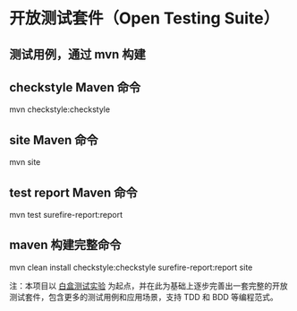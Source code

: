 # 开放测试套件（Open Testing Suite）

## 测试用例，通过 mvn 构建

## checkstyle Maven 命令
mvn checkstyle:checkstyle

## site Maven 命令
mvn site

## test report Maven 命令
mvn test surefire-report:report

## maven 构建完整命令
mvn clean install checkstyle:checkstyle surefire-report:report site 

注：本项目以 [白盒测试实验](https://gitee.com/huizhuoli/white_box_test_experiment) 为起点，并在此为基础上逐步完善出一套完整的开放测试套件，包含更多的测试用例和应用场景，支持 TDD 和 BDD 等编程范式。

